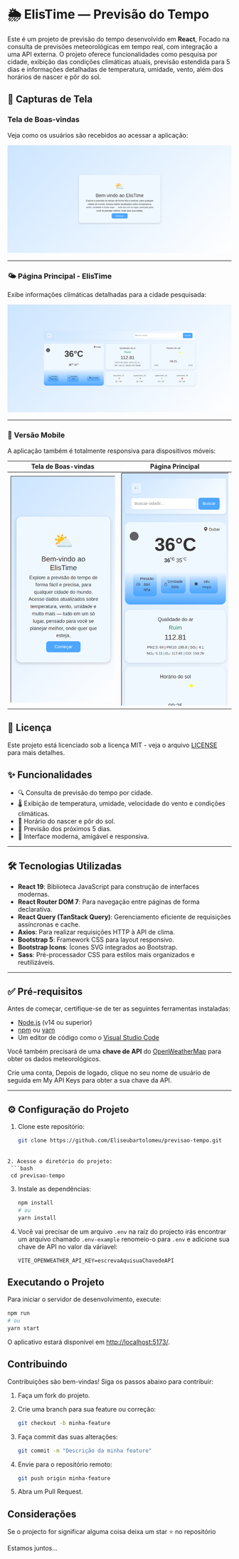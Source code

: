 # 🌦️ ElisTime — Previsão do Tempo

Este é um projeto de previsão do tempo desenvolvido em **React**, Focado na consulta de previsões meteorológicas em tempo real, com integração a uma API externa. O projeto oferece funcionalidades como pesquisa por cidade, exibição das condições climáticas atuais, previsão estendida para 5 dias e informações detalhadas de temperatura, umidade, vento, além dos horários de nascer e pôr do sol.

## 📸 Capturas de Tela

### Tela de Boas-vindas

Veja como os usuários são recebidos ao acessar a aplicação:

![Tela de Boas-vindas](./public/welcomepage.png)

---

### 🌤️ Página Principal - ElisTime

Exibe informações climáticas detalhadas para a cidade pesquisada:

![Página Time](./public/timepage.png)

---

### 📱 Versão Mobile

A aplicação também é totalmente responsiva para dispositivos móveis:

| Tela de Boas-vindas | Página Principal |
|---------------------|------------------|
| ![Boas-vindas Mobile](./public/welcomeMobile.png) | ![Time Mobile](./public/timeMobile.png) |


## 📜 Licença
Este projeto está licenciado sob a licença MIT - veja o arquivo [LICENSE](./LICENSE) para mais detalhes.

## ✨ Funcionalidades

- 🔍 Consulta de previsão do tempo por cidade.
- 🌡️ Exibição de temperatura, umidade, velocidade do vento e condições climáticas.
- 🧭 Horário do nascer e pôr do sol.
- 📅 Previsão dos próximos 5 dias.
- 📱 Interface moderna, amigável e responsiva.

---

## 🛠️ Tecnologias Utilizadas

- **React 19**: Biblioteca JavaScript para construção de interfaces modernas.
- **React Router DOM 7**: Para navegação entre páginas de forma declarativa.
- **React Query (TanStack Query)**: Gerenciamento eficiente de requisições assíncronas e cache.
- **Axios**: Para realizar requisições HTTP à API de clima.
- **Bootstrap 5**: Framework CSS para layout responsivo.
- **Bootstrap Icons**: Ícones SVG integrados ao Bootstrap.
- **Sass**: Pré-processador CSS para estilos mais organizados e reutilizáveis.


---

## ✅ Pré-requisitos

Antes de começar, certifique-se de ter as seguintes ferramentas instaladas:

- [Node.js](https://nodejs.org/) (v14 ou superior)
- [npm](https://www.npmjs.com/) ou [yarn](https://yarnpkg.com/)
- Um editor de código como o [Visual Studio Code](https://code.visualstudio.com/)

Você também precisará de uma **chave de API** do [OpenWeatherMap](https://openweathermap.org/api) para obter os dados meteorológicos.

Crie uma conta, Depois de logado, clique no seu nome de usuário de seguida em My API Keys para obter a sua chave da API.

---

## ⚙️ Configuração do Projeto

1. Clone este repositório:

   ```bash
   git clone https://github.com/Eliseubartolomeu/previsao-tempo.git
  ```

2. Acesse o diretório do projeto:
   ```bash
   cd previsao-tempo
   ```

3. Instale as dependências:
   ```bash
   npm install
   # ou
   yarn install
   ```

4. Você vai precisar de um arquivo `.env` na raíz do projecto irás encontrar um arquivo chamado `.env-example` renomeio-o para `.env` e adicione sua chave de API no valor da váriavel:
   ```
   VITE_OPENWEATHER_API_KEY=escrevaAquisuaChavedeAPI
   ```

## Executando o Projeto

Para iniciar o servidor de desenvolvimento, execute:

```bash
npm run
# ou
yarn start
```

O aplicativo estará disponível em [http://localhost:5173/](http://localhost:5173/).

## Contribuindo

Contribuições são bem-vindas! Siga os passos abaixo para contribuir:

1. Faça um fork do projeto. 
  
2. Crie uma branch para sua feature ou correção:
   ```bash
   git checkout -b minha-feature
   ```
3. Faça commit das suas alterações:
   ```bash
   git commit -m "Descrição da minha feature"
   ```
4. Envie para o repositório remoto:
   ```bash
   git push origin minha-feature
   ```
5. Abra um Pull Request.


## Considerações

Se o projecto for significar alguma coisa deixa um star ⭐ no repositório

Estamos juntos...

